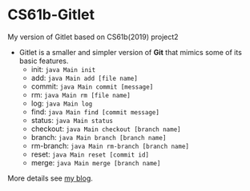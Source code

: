 # CS61b-Gitlet
My version of Gitlet based on CS61b(2019) project2

- Gitlet is a smaller and simpler version of **Git** that mimics some of its basic features.
  - init: `java Main init`
  - add: `java Main add [file name]`
  - commit: `java Main commit [message]`
  - rm: `java Main rm [file name]`
  - log: `java Main log`
  - find: `java Main find [commit message]`
  - status: `java Main status`
  - checkout: `java Main checkout [branch name]`
  - branch: `java Main branch [branch name]`
  - rm-branch: `java Main rm-branch [branch name]`
  - reset: `java Main reset [commit id]`
  - merge: `java Main merge [branch name]`

More details see [my blog](https://ghost04718.github.io/cs/2024/07/30/Gitlet.html).

